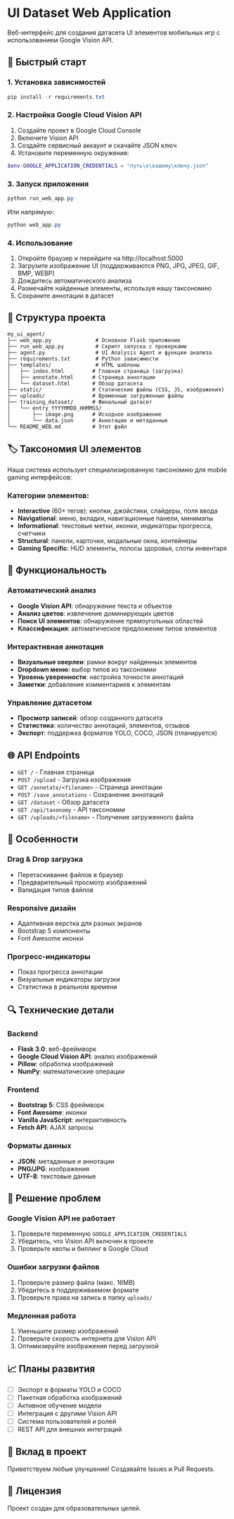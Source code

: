 # UI Dataset Web Application

Веб-интерфейс для создания датасета UI элементов мобильных игр с использованием Google Vision API.

## 🚀 Быстрый старт

### 1. Установка зависимостей

```powershell
pip install -r requirements.txt
```

### 2. Настройка Google Cloud Vision API

1. Создайте проект в Google Cloud Console
2. Включите Vision API
3. Создайте сервисный аккаунт и скачайте JSON ключ
4. Установите переменную окружения:

```powershell
$env:GOOGLE_APPLICATION_CREDENTIALS = "путь\к\вашему\ключу.json"
```

### 3. Запуск приложения

```powershell
python run_web_app.py
```

Или напрямую:

```powershell
python web_app.py
```

### 4. Использование

1. Откройте браузер и перейдите на http://localhost:5000
2. Загрузите изображение UI (поддерживаются PNG, JPG, JPEG, GIF, BMP, WEBP)
3. Дождитесь автоматического анализа
4. Размечайте найденные элементы, используя нашу таксономию
5. Сохраните аннотации в датасет

## 📁 Структура проекта

```
my_ui_agent/
├── web_app.py              # Основное Flask приложение
├── run_web_app.py          # Скрипт запуска с проверками
├── agent.py                # UI Analysis Agent и функции анализа
├── requirements.txt        # Python зависимости
├── templates/              # HTML шаблоны
│   ├── index.html         # Главная страница (загрузка)
│   ├── annotate.html      # Страница аннотации
│   └── dataset.html       # Обзор датасета
├── static/                # Статические файлы (CSS, JS, изображения)
├── uploads/               # Временные загруженные файлы
├── training_dataset/      # Финальный датасет
│   └── entry_YYYYMMDD_HHMMSS/
│       ├── image.png      # Исходное изображение
│       └── data.json      # Аннотации и метаданные
└── README_WEB.md          # Этот файл
```

## 🏷️ Таксономия UI элементов

Наша система использует специализированную таксономию для mobile gaming интерфейсов:

### Категории элементов:

- **Interactive** (60+ тегов): кнопки, джойстики, слайдеры, поля ввода
- **Navigational**: меню, вкладки, навигационные панели, минимапы
- **Informational**: текстовые метки, иконки, индикаторы прогресса, счетчики
- **Structural**: панели, карточки, модальные окна, контейнеры
- **Gaming Specific**: HUD элементы, полосы здоровья, слоты инвентаря

## 🔧 Функциональность

### Автоматический анализ
- **Google Vision API**: обнаружение текста и объектов
- **Анализ цветов**: извлечение доминирующих цветов
- **Поиск UI элементов**: обнаружение прямоугольных областей
- **Классификация**: автоматическое предложение типов элементов

### Интерактивная аннотация
- **Визуальные оверлеи**: рамки вокруг найденных элементов
- **Dropdown меню**: выбор типов из таксономии
- **Уровень уверенности**: настройка точности аннотаций
- **Заметки**: добавление комментариев к элементам

### Управление датасетом
- **Просмотр записей**: обзор созданного датасета
- **Статистика**: количество аннотаций, элементов, отзывов
- **Экспорт**: поддержка форматов YOLO, COCO, JSON (планируется)

## 🌐 API Endpoints

- `GET /` - Главная страница
- `POST /upload` - Загрузка изображения
- `GET /annotate/<filename>` - Страница аннотации
- `POST /save_annotations` - Сохранение аннотаций
- `GET /dataset` - Обзор датасета
- `GET /api/taxonomy` - API таксономии
- `GET /uploads/<filename>` - Получение загруженного файла

## 🎯 Особенности

### Drag & Drop загрузка
- Перетаскивание файлов в браузер
- Предварительный просмотр изображений
- Валидация типов файлов

### Responsive дизайн
- Адаптивная верстка для разных экранов
- Bootstrap 5 компоненты
- Font Awesome иконки

### Прогресс-индикаторы
- Показ прогресса аннотации
- Визуальные индикаторы загрузки
- Статистика в реальном времени

## 🔍 Технические детали

### Backend
- **Flask 3.0**: веб-фреймворк
- **Google Cloud Vision API**: анализ изображений
- **Pillow**: обработка изображений
- **NumPy**: математические операции

### Frontend
- **Bootstrap 5**: CSS фреймворк
- **Font Awesome**: иконки
- **Vanilla JavaScript**: интерактивность
- **Fetch API**: AJAX запросы

### Форматы данных
- **JSON**: метаданные и аннотации
- **PNG/JPG**: изображения
- **UTF-8**: текстовые данные

## 🐛 Решение проблем

### Google Vision API не работает
1. Проверьте переменную `GOOGLE_APPLICATION_CREDENTIALS`
2. Убедитесь, что Vision API включен в проекте
3. Проверьте квоты и биллинг в Google Cloud

### Ошибки загрузки файлов
1. Проверьте размер файла (макс. 16MB)
2. Убедитесь в поддерживаемом формате
3. Проверьте права на запись в папку `uploads/`

### Медленная работа
1. Уменьшите размер изображений
2. Проверьте скорость интернета для Vision API
3. Оптимизируйте изображения перед загрузкой

## 📈 Планы развития

- [ ] Экспорт в форматы YOLO и COCO
- [ ] Пакетная обработка изображений
- [ ] Активное обучение модели
- [ ] Интеграция с другими Vision API
- [ ] Система пользователей и ролей
- [ ] REST API для внешних интеграций

## 🤝 Вклад в проект

Приветствуем любые улучшения! Создавайте Issues и Pull Requests.

## 📄 Лицензия

Проект создан для образовательных целей.
